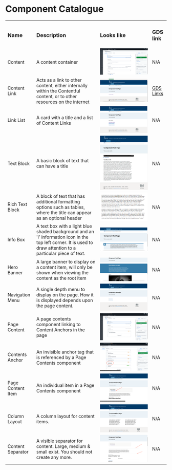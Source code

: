# Component Catalogue

<table>
<tr>
<td>
<h3>Name</h3>
</td>
<td>
<h3>Description</h3>
</td>
<td>
<h3>Looks like</h3>
</td>
</td>
<td>
<h3>GDS link</h3>
</td>
</tr>


<td>
Content
</td>
<td>
A content container
</td>
<td>
<img src="Component-Images\content.png">
</td>
<td>
N/A
</td>
</tr>


<tr>
<td>
Content Link
</td>
<td>
Acts as a link to other content, either internally within the Contentful content, or to other resources on the internet
</td>
<td>
<img src="Component-Images\content-link.png">
</td>
<td>
<a href="https://mcas-proxyweb.mcas.ms/certificate-checker?login=false&originalUrl=https%3A%2F%2Fdesign-system.service.gov.uk.mcas.ms%2Fstyles%2Flinks%2F%3FMcasTsid%3D20596&McasCSRF=ce2ee116e6b2215e1d4982db2b8b412783068f46d2432f7ac5b68e0a84d71dfa">GDS Links</a>
</td>
</tr>


<tr>
<td>
Link List
<td>
A card with a title and a list of Content Links
</td>
<td>
<img src="Component-Images\link-list.png">
</td>
<td>
N/A
</td>
</tr>


<tr>
<td>
Text Block
</td>
<td>
A basic block of text that can have a title
</td>
<td>
<img src="Component-Images\text-block.png">
</td>
<td>
N/A
</td>
</tr>


<tr>
<td>
Rich Text Block
</td>
<td>
A block of text that has additional formatting options such as tables, where the title can appear as an optional header
</td>
<td>
<img src="Component-Images\rich-text-block.png">
</td>
<td>
N/A
</td>
</tr>


<td>
Info Box
</td>
<td>
A text box with a light blue shaded background and an 'i' information icon in the top left corner. It is used to draw attention to a particular piece of text.
</td>
<td>
<img src="Component-Images\info-box.png">
</td>
<td>
N/A
</td>
</tr>


<tr>
<td>
Hero Banner
</td>
<td>
A large banner to display on a content item, will only be shown when viewing the content as the root item
</td>
<td>
<img src="Component-Images\hero-banner.png">
</td>
<td>
N/A
</td>
</tr>


<tr>
<td>
Navigation Menu
</td>
<td>
A single depth menu to display on the page. How it is displayed depends upon the page content.
</td>
<td>
<img src="Component-Images\nav-menu.png">
</td>
<td>
N/A
</td>
</tr>


<tr>
<td>
Page Content
</td>
<td>
A page contents component linking to Content Anchors in the page
</td>
<td>
<img src="Component-Images\content-item.png">
</td>
<td>
N/A
</td>
</tr>


<tr>
<td>
Contents Anchor
</td>
<td>
An invisible anchor tag that is referenced by a Page Contents component
</td>
<td>
<img src="Component-Images\contents-anchor.png">
</td>
<td>
N/A
</td>
<tr>


<td>
Page Content Item
</td>
<td>
An individual item in a Page Contents component
</td>
<td>
<img src="Component-Images\page-content-item.png">
</td>
<td>
N/A
</td>
</tr>


<tr>
<td>
Column Layout
</td>
<td>
A column layout for content items.
</td>
<td>
<img src="Component-Images\column-layout.png">
</td>
<td>
N/A
</td>
</tr>


<tr>
<td>
Content Separator
</td>
<td>
A visible separator for content. Large, medium & small exist. You should not create any more.
</td>
<td>
<img src="Component-Images\content-separator.png">
</td>
<td>
N/A
</td>
</tr>


</table>
